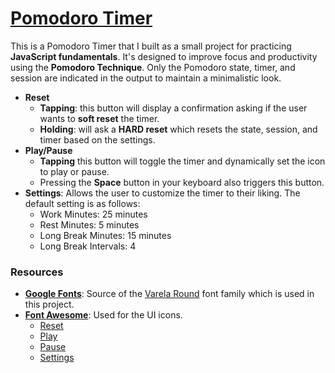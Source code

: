 # [Pomodoro Timer](https://enetwarch.github.io/pomodoro-timer/)

This is a Pomodoro Timer that I built as a small project for practicing **JavaScript fundamentals**. It's designed to improve focus and productivity using the **Pomodoro Technique**. Only the Pomodoro state, timer, and session are indicated in the output to maintain a minimalistic look.

* **Reset**
    * **Tapping**: this button will display a confirmation asking if the user wants to **soft reset** the timer. 
    * **Holding**: will ask a **HARD reset** which resets the state, session, and timer based on the settings.
* **Play/Pause** 
    * **Tapping** this button will toggle the timer and dynamically set the icon to play or pause. 
    * Pressing the **Space** button in your keyboard also triggers this button.
* **Settings**: Allows the user to customize the timer to their liking. The default setting is as follows:
    * Work Minutes: 25 minutes
    * Rest Minutes: 5 minutes
    * Long Break Minutes: 15 minutes
    * Long Break Intervals: 4

### Resources

* **[Google Fonts](https://fonts.google.com/)**: Source of the [Varela Round](https://fonts.google.com/specimen/Varela+Round) font family which is used in this project.
* [**Font Awesome**](https://fontawesome.com/): Used for the UI icons.
    * [Reset](https://fontawesome.com/icons/rotate-right?s=solid)
    * [Play](https://fontawesome.com/icons/play?s=solid)
    * [Pause](https://fontawesome.com/icons/pause?s=solid)
    * [Settings](https://fontawesome.com/icons/gear?s=solid)